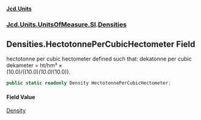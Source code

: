 #### [Jcd.Units](index.md 'index')
### [Jcd.Units.UnitsOfMeasure.SI](Jcd.Units.UnitsOfMeasure.SI.md 'Jcd.Units.UnitsOfMeasure.SI').[Densities](Densities.md 'Jcd.Units.UnitsOfMeasure.SI.Densities')

## Densities.HectotonnePerCubicHectometer Field

hectotonne per cubic hectometer defined such that: dekatonne per cubic dekameter = ht/hm³ ×  
(10.0)/((10.0)*(10.0)*(10.0)).

```csharp
public static readonly Density HectotonnePerCubicHectometer;
```

#### Field Value
[Density](Density.md 'Jcd.Units.UnitTypes.Density')
